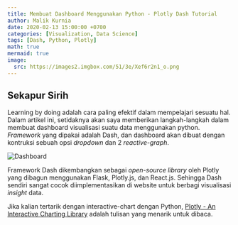 ```yaml
---
title: Membuat Dashboard Menggunakan Python - Plotly Dash Tutorial
author: Malik Kurnia
date: 2020-02-13 15:00:00 +0700
categories: [Visualization, Data Science]
tags: [Dash, Python, Plotly]
math: true
mermaid: true
image:
  src: https://images2.imgbox.com/51/3e/Xef6r2n1_o.png
---
```


## Sekapur Sirih
Learning by doing adalah cara paling efektif dalam mempelajari sesuatu hal. Dalam artikel ini, setidaknya akan saya memberikan langkah-langkah dalam membuat dashboard visualisasi suatu data menggunakan python. <i>Framework</i> yang dipakai adalah Dash, dan dashboard akan dibuat dengan kontruksi sebuah opsi <i>dropdown</i> dan 2 <i>reactive-graph</i>.

![Dashboard](https://images2.imgbox.com/51/3e/Xef6r2n1_o.png)

Framework Dash dikembangkan sebagai <i>open-source library</i> oleh Plotly yang dibagun menggunakan Flask, Plotly.js, dan React.js. Sehingga Dash sendiri sangat cocok diimplementasikan di website untuk berbagi visualisasi <i>insight</i> data.

Jika kalian tertarik dengan interactive-chart dengan Python, <a href="https://www.statworx.com/blog/plotly-an-interactive-charting-library/">Plotly - An Interactive Charting Library</a> adalah tulisan yang menarik untuk dibaca. 